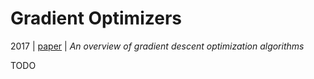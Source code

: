 # Gradient Optimizers

2017 | [paper](https://arxiv.org/pdf/1609.04747) | _An overview of gradient descent optimization algorithms_

TODO
